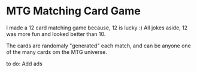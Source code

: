 # MTG Matching Card Game

I made a 12 card matching game because, 12 is lucky :)
All jokes aside, 12 was more fun and looked better than 10.

The cards are randomaly "generated" each match, and can be anyone one of the many cards om the MTG universe.

to do: Add ads
